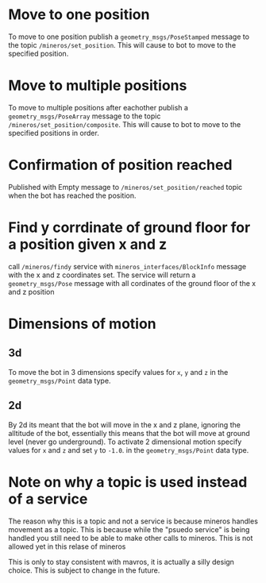 # Move to one position

To move to one position publish a `geometry_msgs/PoseStamped` message to the topic `/mineros/set_position`. This will cause to bot to move to the specified position.

# Move to multiple positions

To move to multiple positions after eachother publish a `geometry_msgs/PoseArray` message to the topic `/mineros/set_position/composite`. This will cause to bot to move to the specified positions in order.

# Confirmation of position reached
Published with Empty message to `/mineros/set_position/reached` topic when the bot has reached the position.

# Find y corrdinate of ground floor for a position given x and z
call `/mineros/findy` service with `mineros_interfaces/BlockInfo` message with the x and z coordinates set. The service will return a `geometry_msgs/Pose` message with all cordinates of the ground floor of the x and z position


# Dimensions of motion

## 3d
To move the bot in 3 dimensions specify values for `x`, `y` and `z` in the `geometry_msgs/Point` data type.

## 2d
By 2d its meant that the bot will move in the x and z plane, ignoring the alltitude of the bot, essentially this means that the bot will move at ground level (never go underground). To activate 2 dimensional motion specify values for `x` and `z` and set `y` to `-1.0`. in the `geometry_msgs/Point` data type.

# Note on why a topic is used instead of a service
The reason why this is a topic and not a service is because mineros handles movement as a topic. This is because while the "psuedo service" is being handled you still need to be able to make other calls to mineros. This is not allowed yet in this relase of mineros

This is only to stay consistent with mavros, it is actually a silly design choice. This is subject to change in the future.